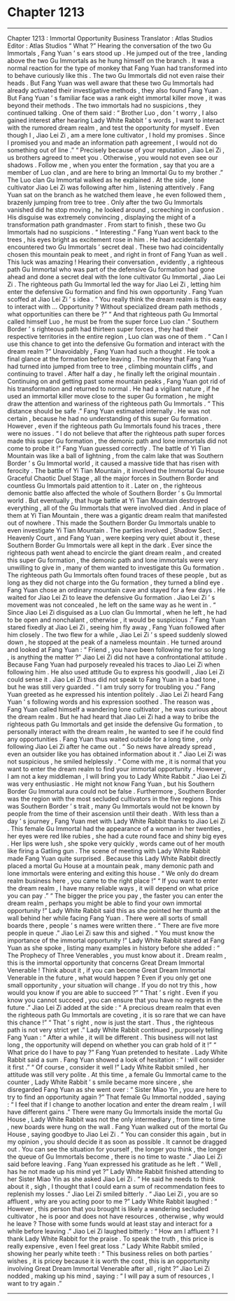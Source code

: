 
# Chapter 1213


---

Chapter 1213 : Immortal Opportunity Business
Translator :
Atlas Studios
Editor :
Atlas Studios
“ What ?” Hearing the conversation of the two Gu Immortals , Fang Yuan ’ s ears stood up .
He jumped out of the tree , landing above the two Gu Immortals as he hung himself on the branch .
It was a normal reaction for the type of monkey that Fang Yuan had transformed into to behave curiously like this .
The two Gu Immortals did not even raise their heads .
But Fang Yuan was well aware that these two Gu Immortals had already activated their investigative methods , they also found Fang Yuan . But Fang Yuan ’ s familiar face was a rank eight immortal killer move , it was beyond their methods .
The two immortals had no suspicions , they continued talking .
One of them said : “ Brother Luo , don ’ t worry , I also gained interest after hearing Lady White Rabbit ’ s words , I want to interact with the rumored dream realm , and test the opportunity for myself . Even though I , Jiao Lei Zi , am a mere lone cultivator , I hold my promises . Since I promised you and made an information path agreement , I would not do something out of line .”
“ Precisely because of your reputation , Jiao Lei Zi , us brothers agreed to meet you . Otherwise , you would not even see our shadows . Follow me , when you enter the formation , say that you are a member of Luo clan , and are here to bring an Immortal Gu to my brother .” The Luo clan Gu Immortal walked as he explained .
At the side , lone cultivator Jiao Lei Zi was following after him , listening attentively .
Fang Yuan sat on the branch as he watched them leave , he even followed them , brazenly jumping from tree to tree .
Only after the two Gu Immortals vanished did he stop moving , he looked around , screeching in confusion .
His disguise was extremely convincing , displaying the might of a transformation path grandmaster .
From start to finish , these two Gu Immortals had no suspicions .
“ Interesting .” Fang Yuan went back to the trees , his eyes bright as excitement rose in him .
He had accidentally encountered two Gu Immortals ’ secret deal .
These two had coincidentally chosen this mountain peak to meet , and right in front of Fang Yuan as well .
This luck was amazing !
Hearing their conversation , evidently , a righteous path Gu Immortal who was part of the defensive Gu formation had gone ahead and done a secret deal with the lone cultivator Gu Immortal , Jiao Lei Zi .
The righteous path Gu Immortal led the way for Jiao Lei Zi , letting him enter the defensive Gu formation and find his own opportunity .
Fang Yuan scoffed at Jiao Lei Zi ’ s idea .
“ You really think the dream realm is this easy to interact with … Opportunity ? Without specialized dream path methods , what opportunities can there be ?”
“ And that righteous path Gu Immortal called himself Luo , he must be from the super force Luo clan .”
Southern Border ’ s righteous path had thirteen super forces , they had their respective territories in the entire region , Luo clan was one of them .
“ Can I use this chance to get into the defensive Gu formation and interact with the dream realm ?” Unavoidably , Fang Yuan had such a thought .
He took a final glance at the formation before leaving .
The monkey that Fang Yuan had turned into jumped from tree to tree , climbing mountain cliffs , and continuing to travel . After half a day , he finally left the original mountain .
Continuing on and getting past some mountain peaks , Fang Yuan got rid of his transformation and returned to normal .
He had a vigilant nature , if he used an immortal killer move close to the super Gu formation , he might draw the attention and wariness of the righteous path Gu Immortals .
“ This distance should be safe .” Fang Yuan estimated internally .
He was not certain , because he had no understanding of this super Gu formation .
However , even if the righteous path Gu Immortals found his traces , there were no issues .
“ I do not believe that after the righteous path super forces made this super Gu formation , the demonic path and lone immortals did not come to probe it !”
Fang Yuan guessed correctly .
The battle of Yi Tian Mountain was like a ball of lightning , from the calm lake that was Southern Border ’ s Gu Immortal world , it caused a massive tide that has risen with ferocity .
The battle of Yi Tian Mountain , it involved the Immortal Gu House Graceful Chaotic Duel Stage , all the major forces in Southern Border and countless Gu Immortals paid attention to it .
Later on , the righteous demonic battle also affected the whole of Southern Border ’ s Gu Immortal world .
But eventually , that huge battle at Yi Tian Mountain destroyed everything , all of the Gu Immortals that were involved died . And in place of them at Yi Tian Mountain , there was a gigantic dream realm that manifested out of nowhere .
This made the Southern Border Gu Immortals unable to even investigate Yi Tian Mountain . The parties involved , Shadow Sect , Heavenly Court , and Fang Yuan , were keeping very quiet about it , these Southern Border Gu Immortals were all kept in the dark .
Ever since the righteous path went ahead to encircle the giant dream realm , and created this super Gu formation , the demonic path and lone immortals were very unwilling to give in , many of them wanted to investigate this Gu formation .
The righteous path Gu Immortals often found traces of these people , but as long as they did not charge into the Gu formation , they turned a blind eye .
Fang Yuan chose an ordinary mountain cave and stayed for a few days .
He waited for Jiao Lei Zi to leave the defensive Gu formation .
Jiao Lei Zi ’ s movement was not concealed , he left on the same way as he went in .
“ Since Jiao Lei Zi disguised as a Luo clan Gu Immortal , when he left , he had to be open and nonchalant , otherwise , it would be suspicious .” Fang Yuan stared fixedly at Jiao Lei Zi , seeing him fly away , Fang Yuan followed after him closely .
The two flew for a while , Jiao Lei Zi ’ s speed suddenly slowed down , he stopped at the peak of a nameless mountain .
He turned around and looked at Fang Yuan : “ Friend , you have been following me for so long , is anything the matter ?”
Jiao Lei Zi did not have a confrontational attitude .
Because Fang Yuan had purposely revealed his traces to Jiao Lei Zi when following him .
He also used attitude Gu to express his goodwill , Jiao Lei Zi could sense it .
Jiao Lei Zi thus did not speak to Fang Yuan in a bad tone , but he was still very guarded .
“ I am truly sorry for troubling you .” Fang Yuan greeted as he expressed his intention politely .
Jiao Lei Zi heard Fang Yuan ’ s following words and his expression soothed .
The reason was , Fang Yuan called himself a wandering lone cultivator , he was curious about the dream realm . But he had heard that Jiao Lei Zi had a way to bribe the righteous path Gu Immortals and get inside the defensive Gu formation , to personally interact with the dream realm , he wanted to see if he could find any opportunities .
Fang Yuan thus waited outside for a long time , only following Jiao Lei Zi after he came out .
“ So news have already spread , even an outsider like you has obtained information about it .” Jiao Lei Zi was not suspicious , he smiled helplessly .
“ Come with me , it is normal that you want to enter the dream realm to find your immortal opportunity . However , I am not a key middleman , I will bring you to Lady White Rabbit .” Jiao Lei Zi was very enthusiastic .
He might not know Fang Yuan , but his Southern Border Gu Immortal aura could not be false .
Furthermore , Southern Border was the region with the most secluded cultivators in the five regions . This was Southern Border ’ s trait , many Gu Immortals would not be known by people from the time of their ascension until their death .
With less than a day ’ s journey , Fang Yuan met with Lady White Rabbit thanks to Jiao Lei Zi .
This female Gu Immortal had the appearance of a woman in her twenties , her eyes were red like rubies , she had a cute round face and shiny big eyes . Her lips were lush , she spoke very quickly , words came out of her mouth like firing a Gatling gun .
The scene of meeting with Lady White Rabbit made Fang Yuan quite surprised .
Because this Lady White Rabbit directly placed a mortal Gu House at a mountain peak , many demonic path and lone immortals were entering and exiting this house .
“ We only do dream realm business here , you came to the right place !”
“ If you want to enter the dream realm , I have many reliable ways , it will depend on what price you can pay .”
“ The bigger the price you pay , the faster you can enter the dream realm , perhaps you might be able to find your own immortal opportunity !” Lady White Rabbit said this as she pointed her thumb at the wall behind her while facing Fang Yuan .
There were all sorts of small boards there , people ’ s names were written there .
“ There are five more people in queue .” Jiao Lei Zi saw this and sighed .
“ You must know the importance of the immortal opportunity !” Lady White Rabbit stared at Fang Yuan as she spoke , listing many examples in history before she added : “ The Prophecy of Three Venerables , you must know about it . Dream realm , this is the immortal opportunity that concerns Great Dream Immortal Venerable ! Think about it , if you can become Great Dream Immortal Venerable in the future , what would happen ? Even if you only get one small opportunity , your situation will change . If you do not try this , how would you know if you are able to succeed ?”
“ That ’ s right . Even if you know you cannot succeed , you can ensure that you have no regrets in the future .” Jiao Lei Zi added at the side : “ A precious dream realm that even the righteous path Gu Immortals are coveting , it is so rare that we can have this chance !”
“ That ’ s right , now is just the start . Thus , the righteous path is not very strict yet .” Lady White Rabbit continued , purposely telling Fang Yuan : “ After a while , it will be different . This business will not last long , the opportunity will depend on whether you can grab hold of it !”
“ What price do I have to pay ?” Fang Yuan pretended to hesitate .
Lady White Rabbit said a sum .
Fang Yuan showed a look of hesitation : “ I will consider it first .”
“ Of course , consider it well !” Lady White Rabbit smiled , her attitude was still very polite .
At this time , a female Gu Immortal came to the counter , Lady White Rabbit ’ s smile became more sincere , she disregarded Fang Yuan as she went over : “ Sister Miao Yin , you are here to try to find an opportunity again ?”
That female Gu Immortal nodded , saying : “ I feel that if I change to another location and enter the dream realm , I will have different gains .”
There were many Gu Immortals inside the mortal Gu House , Lady White Rabbit was not the only intermediary , from time to time , new boards were hung on the wall .
Fang Yuan walked out of the mortal Gu House , saying goodbye to Jiao Lei Zi .
“ You can consider this again , but in my opinion , you should decide it as soon as possible . It cannot be dragged out . You can see the situation for yourself , the longer you think , the longer the queue of Gu Immortals become , there is no time to waste .” Jiao Lei Zi said before leaving .
Fang Yuan expressed his gratitude as he left .
“ Well , has he not made up his mind yet ?” Lady White Rabbit finished attending to her Sister Miao Yin as she asked Jiao Lei Zi .
“ He said he needs to think about it , sigh , I thought that I could earn a sum of recommendation fees to replenish my losses .” Jiao Lei Zi smiled bitterly .
“ Jiao Lei Zi , you are so affluent , why are you acting poor to me ?” Lady White Rabbit laughed : “ However , this person that you brought is likely a wandering secluded cultivator , he is poor and does not have resources , otherwise , why would he leave ? Those with some funds would at least stay and interact for a while before leaving .”
Jiao Lei Zi laughed bitterly : “ How am I affluent ? I thank Lady White Rabbit for the praise . To speak the truth , this price is really expensive , even I feel great loss .”
Lady White Rabbit smiled , showing her pearly white teeth : “ This business relies on both parties ’ wishes , it is pricey because it is worth the cost , this is an opportunity involving Great Dream Immortal Venerable after all , right ?”
Jiao Lei Zi nodded , making up his mind , saying : “ I will pay a sum of resources , I want to try again .”

---

